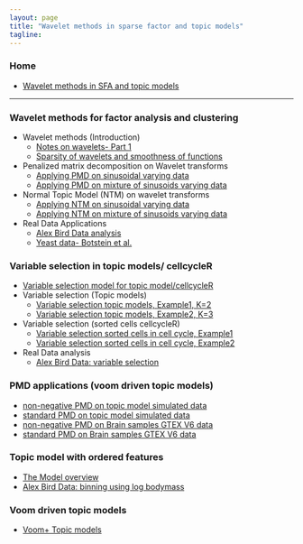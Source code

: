 ```yaml
---
layout: page
title: "Wavelet methods in sparse factor and topic models"
tagline: 
---
```


### Home
  * [Wavelet methods in SFA and topic models](#admixture-clustering)

---

### Wavelet methods for factor analysis and clustering  <a id = 'wave-sfa'></a>

* Wavelet methods (Introduction)
    * [Notes on wavelets- Part 1](project/src/wavelets_intro.html)
    * [Sparsity of wavelets and smoothness of functions](project/src/wavelet_sparsity.html)
* Penalized matrix decomposition on Wavelet transforms 
    * [Applying PMD on sinusoidal varying data](project/src/pmd_wavelets.html)
    * [Applying PMD on mixture of sinusoids varying data](project/src/pmd_wavelets_2.html)
* Normal Topic Model (NTM) on wavelet transforms
    * [Applying NTM on sinusoidal varying data](project/src/ntm_wavelets.html)
    * [Applying NTM on mixture of sinusoids varying data](project/src/ntm_wavelets_2.html)
* Real Data Applications 
	* [Alex Bird Data analysis](project/src/alex_data_wavelets.html)
	* [Yeast data- Botstein et al.](project/src/yeast_data_wavelets.html)
	

### Variable selection in topic models/ cellcycleR  <a id = 'wave-sfa2'></a>

* [Variable selection model for topic model/cellcycleR](project/src/var_select_model.pdf)
* Variable selection (Topic models)
    * [Variable selection topic models, Example1, K=2](project/src/varselect_topicmodel_ex1.html)
    * [Variable selection topic models, Example2, K=3](project/src/varselect_topicmodel_ex2.html)
* Variable selection (sorted cells cellcycleR)
    * [Variable selection sorted cells in cell cycle, Example1](project/src/varselect_cellcycleR_ex1.html)
    * [Variable selection sorted cells in cell cycle, Example2](project/src/varselect_cellcycleR_ex2.html)
* Real Data analysis
    * [Alex Bird Data: variable selection](project/src/alex_data_varselect.html)
    
### PMD applications (voom driven topic models)

* [non-negative PMD on topic model simulated data](project/src/pmd_topics_voom_1.html)
* [standard PMD on topic model simulated data](project/src/pmd_topics_voom_2.html)
* [non-negative PMD on Brain samples GTEX V6 data](project/src/pmd_voom_gtex_brain.html)
* [standard PMD on Brain samples GTEX V6 data](project/src/pmd_voom_gtex_brain_2.html)


### Topic model with ordered features <a id = 'wave-sfa3'></a>

* [The Model overview](project/src/topicmodel_ordered_features.pdf)
* [ Alex Bird Data: binning using log bodymass](project/src/alex_data_binned_topics.html)

### Voom driven topic models

* [Voom+ Topic models](project/src/voom_topic_models.pdf)



